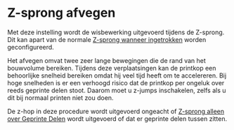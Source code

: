 Z-sprong afvegen
====
Met deze instelling wordt de wisbewerking uitgevoerd tijdens de Z-sprong. Dit kan apart van de normale [Z-sprong wanneer ingetrokken](../travel/retraction_hop_enabled.md) worden geconfigureerd.

Het afvegen omvat twee zeer lange bewegingen die de rand van het bouwvolume bereiken. Tijdens deze verplaatsingen kan de printkop een behoorlijke snelheid bereiken omdat hij veel tijd heeft om te accelereren. Bij hoge snelheden is er een verhoogd risico dat de printkop per ongeluk over reeds geprinte delen stoot. Daarom moet u z-jumps inschakelen, zelfs als u dit bij normaal printen niet zou doen.

De z-hop in deze procedure wordt uitgevoerd ongeacht of [Z-sprong alleen over Geprinte Delen](../travel/retraction_hop_only_when_collides.md) wordt uitgevoerd of dat er geprinte delen tussen zitten.